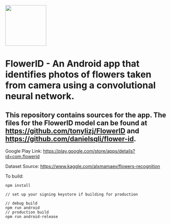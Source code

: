 <p align="left">
    <img src="https://github.com/tonylizj/FlowerID-App/blob/master/android/app/src/main/res/mipmap-xxxhdpi/ic_launcher.png" height="128">
</p>

# FlowerID - An Android app that identifies photos of flowers taken from camera using a convolutional neural network.

## This repository contains sources for the app. The files for the FlowerID model can be found at https://github.com/tonylizj/FlowerID and https://github.com/danielsqli/flower-id.

Google Play Link: https://play.google.com/store/apps/details?id=com.flowerid

Dataset Source:
https://www.kaggle.com/alxmamaev/flowers-recognition

To build:
```
npm install

// set up your signing keystore if building for production

// debug build
npm run android
// production build
npm run android-release
```

